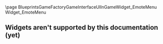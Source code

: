 \page BlueprintsGameFactoryGameInterfaceUIInGameWidget_EmoteMenu Widget_EmoteMenu
## Widgets aren't supported by this documentation (yet)
